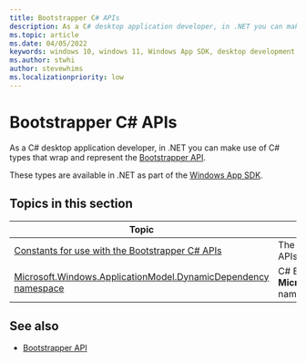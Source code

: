 ```yaml
---
title: Bootstrapper C# APIs
description: As a C# desktop application developer, in .NET you can make use of C# types that wrap and represent the [Bootstrapper API](/windows/windows-app-sdk/api/win32/_bootstrap/).
ms.topic: article
ms.date: 04/05/2022
keywords: windows 10, windows 11, Windows App SDK, desktop development, C#, interop, Bootstrapper, Bootstrapper API
ms.author: stwhi
author: stevewhims
ms.localizationpriority: low
---
```


# Bootstrapper C# APIs

As a C# desktop application developer, in .NET you can make use of C# types that wrap and represent the [Bootstrapper API](/windows/windows-app-sdk/api/win32/_bootstrap/).

These types are available in .NET as part of the [Windows App SDK](/windows/apps/windows-app-sdk/).

## Topics in this section

| Topic | Description |
| - | - |
| [Constants for use with the Bootstrapper C# APIs](cs-bootstrapper-apis-constants.md) | The following constants are for use with the Bootstrapper C# APIs. |
| [Microsoft.Windows.ApplicationModel.DynamicDependency namespace](microsoft.windows.applicationmodel.dynamicdependency/microsoft.windows.applicationmodel.dynamicdependency.md) | C# Bootstrapper APIs in the **Microsoft.Windows.ApplicationModel.DynamicDependency** namespace. |

## See also

* [Bootstrapper API](/windows/windows-app-sdk/api/win32/_bootstrap/)
